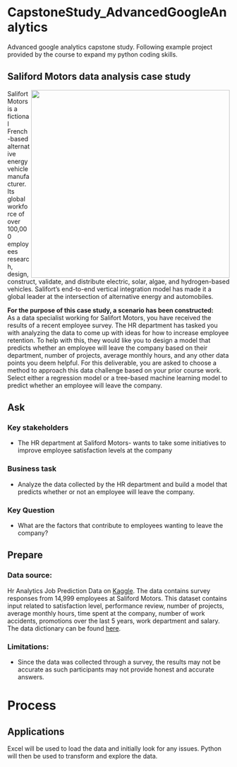 # CapstoneStudy_AdvancedGoogleAnalytics
Advanced google analytics capstone study. Following example project provided by the course to expand my python coding skills. 
## Saliford Motors data analysis case study 
<img align="right" width="450" height="425" src="https://www.4cornerresources.com/wp-content/uploads/2021/11/Measuring-Employee-Satisfaction-scaled.jpeg">
Salifort Motors is a fictional French-based alternative energy vehicle manufacturer. Its global workforce of over 100,000 employees research, design, construct, validate, and distribute electric, solar, algae, and hydrogen-based vehicles. Salifort’s end-to-end vertical integration model has made it a global leader at the intersection of alternative energy and automobiles.

**For the purpose of this case study, a scenario has been constructed:**                                                                                            
As a data specialist working for Salifort Motors, you have received the results of a recent employee survey. The HR department has tasked you with analyzing the data to come up with ideas for how to increase employee retention. To help with this, they would like you to design a model that predicts whether an employee will leave the company based on their  department, number of projects, average monthly hours, and any other data points you deem helpful. For this deliverable, you are asked to choose a method to approach this data challenge based on your prior course work. Select either a regression model or a tree-based machine learning model to predict whether an employee will leave the company.

## Ask
### Key stakeholders
* The HR department at Saliford Motors- wants to take some initiatives to improve employee satisfaction levels at the company

### Business task
* Analyze the data collected by the HR department and build a model that predicts whether or not an employee will leave the company.

### Key Question
* What are the factors that contribute to employees wanting to leave the company?

## Prepare 

### Data source: 

Hr Analytics Job Prediction Data on [Kaggle](https://www.kaggle.com/datasets/mfaisalqureshi/hr-analytics-and-job-prediction?select=HR_comma_sep.csv). The data contains survey responses from 14,999 employees at Saliford Motors. This dataset contains input related to satisfaction level, performance review, number of projects, average monthly hours, time spent at the company, number of work accidents, promotions over the last 5 years, work department and salary. The data dictionary can be found [here](https://github.com/barrett203/CapstoneStudy_AdvancedGoogleAnalytics/blob/main/Data%20dictionary%20.png).

### Limitations: 
* Since the data was collected through a survey, the results may not be accurate as such participants may not provide honest and accurate answers.

# Process

## Applications
Excel will be used to load the data and initially look for any issues. Python will then be used to transform and explore the data. 



